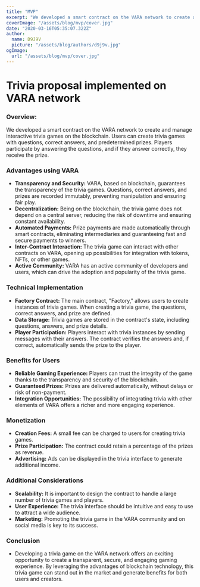 ```yaml
---
title: "MVP"
excerpt: "We developed a smart contract on the VARA network to create and manage interactive trivia games on the blockchain. Users can create trivia games with questions, correct answers, and predetermined prizes. Players participate by answering the questions, and if they answer correctly, they receive the prize."
coverImage: "/assets/blog/mvp/cover.jpg"
date: "2020-03-16T05:35:07.322Z"
author:
  name: D9J9V
  picture: "/assets/blog/authors/d9j9v.jpg"
ogImage:
  url: "/assets/blog/mvp/cover.jpg"
---
```


# Trivia proposal implemented on VARA network

### Overview:

We developed a smart contract on the VARA network to create and manage interactive trivia games on the blockchain. Users can create trivia games with questions, correct answers, and predetermined prizes. Players participate by answering the questions, and if they answer correctly, they receive the prize.

### Advantages using VARA

- **Transparency and Security:** VARA, based on blockchain, guarantees the transparency of the trivia games. Questions, correct answers, and prizes are recorded immutably, preventing manipulation and ensuring fair play.
- **Decentralization:** Being on the blockchain, the trivia game does not depend on a central server, reducing the risk of downtime and ensuring constant availability.
- **Automated Payments:** Prize payments are made automatically through smart contracts, eliminating intermediaries and guaranteeing fast and secure payments to winners.
- **Inter-Contract Interaction:** The trivia game can interact with other contracts on VARA, opening up possibilities for integration with tokens, NFTs, or other games.
- **Active Community:** VARA has an active community of developers and users, which can drive the adoption and popularity of the trivia game.

### **Technical Implementation**

- **Factory Contract:** The main contract, "Factory," allows users to create instances of trivia games. When creating a trivia game, the questions, correct answers, and prize are defined.
- **Data Storage:** Trivia games are stored in the contract's state, including questions, answers, and prize details.
- **Player Participation:** Players interact with trivia instances by sending messages with their answers. The contract verifies the answers and, if correct, automatically sends the prize to the player.

### Benefits for Users

- **Reliable Gaming Experience:** Players can trust the integrity of the game thanks to the transparency and security of the blockchain.
- **Guaranteed Prizes:** Prizes are delivered automatically, without delays or risk of non-payment.
- **Integration Opportunities:** The possibility of integrating trivia with other elements of VARA offers a richer and more engaging experience.

### Monetization

- **Creation Fees:** A small fee can be charged to users for creating trivia games.
- **Prize Participation:** The contract could retain a percentage of the prizes as revenue.
- **Advertising:** Ads can be displayed in the trivia interface to generate additional income.

### Additional Considerations

- **Scalability:** It is important to design the contract to handle a large number of trivia games and players.
- **User Experience:** The trivia interface should be intuitive and easy to use to attract a wide audience.
- **Marketing:** Promoting the trivia game in the VARA community and on social media is key to its success.

### Conclusion

- Developing a trivia game on the VARA network offers an exciting opportunity to create a transparent, secure, and engaging gaming experience. By leveraging the advantages of blockchain technology, this trivia game can stand out in the market and generate benefits for both users and creators.
